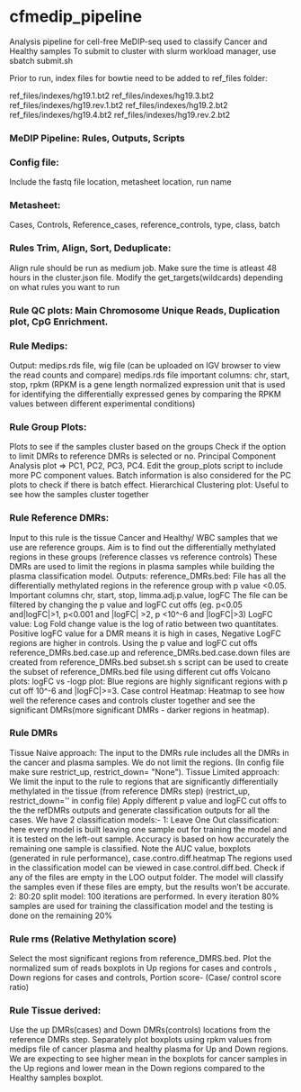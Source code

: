 # cfmedip_pipeline

Analysis pipeline for cell-free MeDIP-seq used to classify Cancer and Healthy samples
To submit to cluster with slurm workload manager, use sbatch submit.sh

Prior to run, index files for bowtie need to be added to ref_files folder:

ref_files/indexes/hg19.1.bt2 ref_files/indexes/hg19.3.bt2 ref_files/indexes/hg19.rev.1.bt2 ref_files/indexes/hg19.2.bt2 ref_files/indexes/hg19.4.bt2 ref_files/indexes/hg19.rev.2.bt2

### MeDIP Pipeline: Rules, Outputs, Scripts

### Config file:
Include the fastq file location, metasheet location, run name
### Metasheet:
Cases, Controls, Reference_cases, reference_controls, type, class, batch 
### Rules Trim, Align, Sort, Deduplicate: 
Align rule should be run as medium job. Make sure the time is atleast 48 hours in the cluster.json file. 
Modify the get_targets(wildcards) depending on what rules you want to run
### Rule QC plots: Main Chromosome Unique Reads, Duplication plot, CpG Enrichment. 
### Rule Medips:
Output: medips.rds file, wig file (can be uploaded on IGV browser to view the read counts and compare)
medips.rds file important columns: chr, start, stop, rpkm (RPKM is a gene length normalized expression unit that is used for identifying the differentially expressed genes by comparing the RPKM values between different experimental conditions) 
### Rule Group Plots:
Plots to see if the samples cluster based on the groups
Check if the option to limit DMRs to reference DMRs is selected or no. 
Principal Component Analysis plot => PC1, PC2, PC3, PC4. Edit the group_plots script to include more PC component values. 
Batch information is also considered for the PC plots to check if there is batch effect. 
Hierarchical Clustering plot: Useful to see how the samples cluster together
### Rule Reference DMRs:
Input to this rule is the tissue Cancer and Healthy/ WBC samples that we use are reference groups. 
Aim is to find out the differentially methylated regions in these groups (reference classes vs reference controls) These DMRs are used to limit the regions in plasma samples while building the plasma classification model. 
Outputs:
reference_DMRs.bed: File has all the differentially methylated regions in the reference group with p value <0.05.
Important columns chr, start, stop, limma.adj.p.value, logFC
The file can be filtered by changing the p value and logFC cut offs (eg. p<0.05 and|logFC|>1, p<0.001 and |logFC| >2, p <10^-6 and |logFC|>3)
LogFC value: Log Fold change value is the log of ratio between two quantitates. Positive logFC value for a DMR means it is high in cases,
Negative LogFC regions are higher in controls.
Using the p value and logFC cut offs reference_DMRs.bed.case.up and reference_DMRs.bed.case.down files are created from reference_DMRs.bed
subset.sh s script can be used to create the subset of reference_DMRs.bed file using different cut offs
Volcano plots: logFC vs -logp plot: Blue regions are highly significant regions with p cut off 10^-6 and |logFC|>=3.
Case control Heatmap:  Heatmap to see how well the reference cases and controls cluster together and see the significant DMRs(more significant DMRs - darker regions in heatmap).

### Rule DMRs
Tissue Naive approach:
The input to the DMRs rule includes all the DMRs in the cancer and plasma samples. We do not limit the regions. (In config file make sure restrict_up, restrict_down= "None"). 
Tissue Limited approach:
We limit the input to the rule to regions that are significantly differentially methylated in the tissue (from reference DMRs step)
(restrict_up, restrict_down='' in config file) Apply different p value and logFC cut offs to the the refDMRs outputs and generate classification outputs for all the cases.
We have 2 classification models:- 
1: Leave One Out classification: here every model is built leaving one sample out for training the model and it is tested on the left-out sample. 
Accuracy is based on how accurately the remaining one sample is classified.
Note the AUC value, boxplots (generated in rule performance),  case.contro.diff.heatmap
The regions used in the classification model can be viewed in case.control.diff.bed. Check if any of the files are empty in the LOO output folder. The model will classify the samples even if these files are empty, but the results won’t be accurate. 
2: 80:20 split model: 100 iterations are performed. In every iteration 80% samples are used for training the classification model and the testing is done on the remaining 20%

### Rule rms (Relative Methylation score)
Select the most significant regions from reference_DMRS.bed.
Plot the normalized sum of reads boxplots in Up regions for cases and controls , Down regions for cases and controls, Portion score- (Case/ control score ratio)

### Rule Tissue derived:
Use the up DMRs(cases) and Down DMRs(controls) locations from the reference DMRs step.
Separately plot boxplots using rpkm values from medips file of cancer plasma and healthy plasma for Up and Down regions. 
We are expecting to see higher mean in the boxplots for cancer samples in the Up regions and lower mean in the Down regions compared to the Healthy samples boxplot.
 







